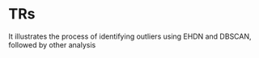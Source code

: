 # TRs
It illustrates the process of identifying outliers using EHDN and DBSCAN, followed by other analysis 
